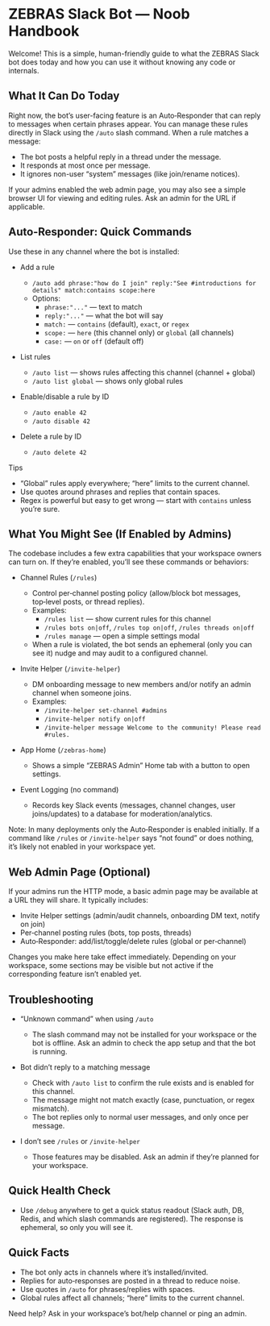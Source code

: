 # ZEBRAS Slack Bot — Noob Handbook

Welcome! This is a simple, human-friendly guide to what the ZEBRAS Slack bot does today and how you can use it without knowing any code or internals.

## What It Can Do Today

Right now, the bot’s user-facing feature is an Auto‑Responder that can reply to messages when certain phrases appear. You can manage these rules directly in Slack using the `/auto` slash command. When a rule matches a message:

- The bot posts a helpful reply in a thread under the message.
- It responds at most once per message.
- It ignores non-user “system” messages (like join/rename notices).

If your admins enabled the web admin page, you may also see a simple browser UI for viewing and editing rules. Ask an admin for the URL if applicable.

## Auto‑Responder: Quick Commands

Use these in any channel where the bot is installed:

- Add a rule
  - `/auto add phrase:"how do I join" reply:"See #introductions for details" match:contains scope:here`
  - Options:
    - `phrase:"..."` — text to match
    - `reply:"..."` — what the bot will say
    - `match:` — `contains` (default), `exact`, or `regex`
    - `scope:` — `here` (this channel only) or `global` (all channels)
    - `case:` — `on` or `off` (default off)

- List rules
  - `/auto list` — shows rules affecting this channel (channel + global)
  - `/auto list global` — shows only global rules

- Enable/disable a rule by ID
  - `/auto enable 42`
  - `/auto disable 42`

- Delete a rule by ID
  - `/auto delete 42`

Tips
- “Global” rules apply everywhere; “here” limits to the current channel.
- Use quotes around phrases and replies that contain spaces.
- Regex is powerful but easy to get wrong — start with `contains` unless you’re sure.

## What You Might See (If Enabled by Admins)

The codebase includes a few extra capabilities that your workspace owners can turn on. If they’re enabled, you’ll see these commands or behaviors:

- Channel Rules (`/rules`)
  - Control per‑channel posting policy (allow/block bot messages, top‑level posts, or thread replies).
  - Examples:
    - `/rules list` — show current rules for this channel
    - `/rules bots on|off`, `/rules top on|off`, `/rules threads on|off`
    - `/rules manage` — open a simple settings modal
  - When a rule is violated, the bot sends an ephemeral (only you can see it) nudge and may audit to a configured channel.

- Invite Helper (`/invite-helper`)
  - DM onboarding message to new members and/or notify an admin channel when someone joins.
  - Examples:
    - `/invite-helper set-channel #admins`
    - `/invite-helper notify on|off`
    - `/invite-helper message Welcome to the community! Please read #rules.`

- App Home (`/zebras-home`)
  - Shows a simple “ZEBRAS Admin” Home tab with a button to open settings.

- Event Logging (no command)
  - Records key Slack events (messages, channel changes, user joins/updates) to a database for moderation/analytics.

Note: In many deployments only the Auto‑Responder is enabled initially. If a command like `/rules` or `/invite-helper` says “not found” or does nothing, it’s likely not enabled in your workspace yet.

## Web Admin Page (Optional)

If your admins run the HTTP mode, a basic admin page may be available at a URL they will share. It typically includes:

- Invite Helper settings (admin/audit channels, onboarding DM text, notify on join)
- Per‑channel posting rules (bots, top posts, threads)
- Auto‑Responder: add/list/toggle/delete rules (global or per‑channel)

Changes you make here take effect immediately. Depending on your workspace, some sections may be visible but not active if the corresponding feature isn’t enabled yet.

## Troubleshooting

- “Unknown command” when using `/auto`
  - The slash command may not be installed for your workspace or the bot is offline. Ask an admin to check the app setup and that the bot is running.

- Bot didn’t reply to a matching message
  - Check with `/auto list` to confirm the rule exists and is enabled for this channel.
  - The message might not match exactly (case, punctuation, or regex mismatch).
  - The bot replies only to normal user messages, and only once per message.

- I don’t see `/rules` or `/invite-helper`
  - Those features may be disabled. Ask an admin if they’re planned for your workspace.

## Quick Health Check

- Use `/debug` anywhere to get a quick status readout (Slack auth, DB, Redis, and which slash commands are registered). The response is ephemeral, so only you will see it.

## Quick Facts

- The bot only acts in channels where it’s installed/invited.
- Replies for auto‑responses are posted in a thread to reduce noise.
- Use quotes in `/auto` for phrases/replies with spaces.
- Global rules affect all channels; “here” limits to the current channel.

Need help? Ask in your workspace’s bot/help channel or ping an admin.
